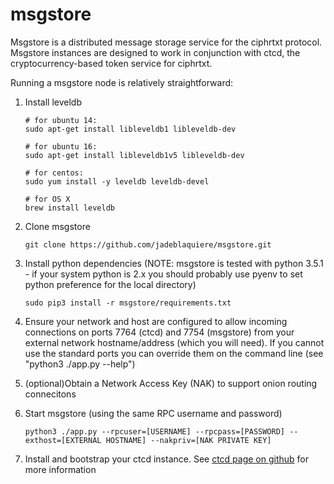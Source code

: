 # msgstore

Msgstore is a distributed message storage service for the ciphrtxt protocol. Msgstore instances are designed to work in conjunction with ctcd, the cryptocurrency-based token service for ciphrtxt. 

Running a msgstore node is relatively straightforward: 

1. Install leveldb

    ```
    # for ubuntu 14:
    sudo apt-get install libleveldb1 libleveldb-dev

    # for ubuntu 16:
    sudo apt-get install libleveldb1v5 libleveldb-dev

    # for centos:
    sudo yum install -y leveldb leveldb-devel 

    # for OS X
    brew install leveldb
    ```

1. Clone msgstore

    ```
    git clone https://github.com/jadeblaquiere/msgstore.git
    ```

1. Install python dependencies (NOTE: msgstore is tested with python 3.5.1 - if your system python is 2.x you should probably use pyenv to set python preference for the local directory)

    ```
    sudo pip3 install -r msgstore/requirements.txt
    ```

1. Ensure your network and host are configured to allow incoming connections on ports 7764 (ctcd) and 7754 (msgstore) from your external network hostname/address (which you will need). If you cannot use the standard ports you can override them on the command line (see "python3 ./app.py --help")
1. (optional)Obtain a Network Access Key (NAK) to support onion routing connecitons
1. Start msgstore (using the same RPC username and password)

    ```
    python3 ./app.py --rpcuser=[USERNAME] --rpcpass=[PASSWORD] --exthost=[EXTERNAL HOSTNAME] --nakpriv=[NAK PRIVATE KEY]
    ```

1. Install and bootstrap your ctcd instance. See [ctcd page on github](https://github.com/jadeblaquiere/ctcd) for more information
